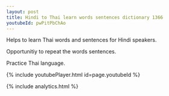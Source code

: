 ```yaml
---
layout: post
title: Hindi to Thai learn words sentences dictionary 1366 
youtubeId: pwPitPbChAo
---
```

 
 
Helps to learn Thai words and sentences for Hindi speakers.

Opportunitiy to repeat the words sentences. 

Practice Thai language. 
 
{% include youtubePlayer.html id=page.youtubeId %}
 
 
{% include analytics.html %}
